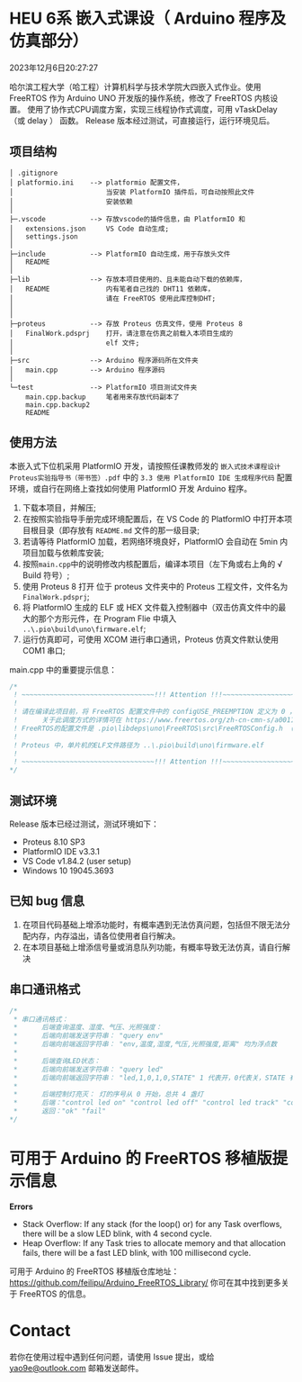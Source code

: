 # HEU 6系 嵌入式课设（ Arduino 程序及仿真部分）
2023年12月6日20:27:27

哈尔滨工程大学（哈工程）计算机科学与技术学院大四嵌入式作业。使用 FreeRTOS 作为 Arduino UNO 开发版的操作系统，修改了 FreeRTOS 内核设置。
使用了协作式CPU调度方案，实现三线程协作式调度，可用 vTaskDelay （或 delay ） 函数。
Release 版本经过测试，可直接运行，运行环境见后。

## 项目结构
``` 
│ .gitignore
│ platformio.ini    --> platformio 配置文件，
│                       当安装 PlatformIO 插件后，可自动按照此文件
│                       安装依赖
│
├─.vscode           --> 存放vscode的插件信息，由 PlatformIO 和 
│   extensions.json     VS Code 自动生成;
│   settings.json
│
├─include           --> PlatformIO 自动生成，用于存放头文件
│   README
│
├─lib               --> 存放本项目使用的、且未能自动下载的依赖库，
│   README              内有笔者自己找的 DHT11 依赖库，
│                       请在 FreeRTOS 使用此库控制DHT;
│
│
├─proteus           --> 存放 Proteus 仿真文件，使用 Proteus 8
│   FinalWork.pdsprj    打开，请注意在仿真之前载入本项目生成的
│                       elf 文件;
│
├─src               --> Arduino 程序源码所在文件夹
│   main.cpp        --> Arduino 程序源码
│
└─test              --> PlatformIO 项目测试文件夹
    main.cpp.backup     笔者用来存放代码副本了
    main.cpp.backup2
    README
```

## 使用方法
本嵌入式下位机采用 PlatformIO 开发，请按照任课教师发的 `嵌入式技术课程设计Proteus实验指导书（带书签）.pdf` 中的 `3.3 使用 PlatformIO IDE 生成程序代码` 配置环境，或自行在网络上查找如何使用 PlatformIO 开发 Arduino 程序。

1. 下载本项目，并解压;
2. 在按照实验指导手册完成环境配置后，在 VS Code 的 PlatformIO 中打开本项目根目录（即存放有 `README.md` 文件的那一级目录;
3. 若请等待 PlatformIO 加载，若网络环境良好，PlatformIO 会自动在 5min 内项目加载与依赖库安装;
4. 按照`main.cpp`中的说明修改内核配置后，编译本项目（左下角或右上角的 √ Build 符号）;
5. 使用 Proteus 8 打开 位于 proteus 文件夹中的 Proteus 工程文件，文件名为 `FinalWork.pdsprj`;
6. 将 PlatformIO 生成的 ELF 或 HEX 文件载入控制器中（双击仿真文件中的最大的那个方形元件，在 Program Flie 中填入 `..\.pio\build\uno\firmware.elf`;
7. 运行仿真即可，可使用 XCOM 进行串口通讯，Proteus 仿真文件默认使用 COM1 串口;

main.cpp 中的重要提示信息：
``` C++
/*
 ! ~~~~~~~~~~~~~~~~~~~~~~~~~~~~~~~~~!!! Attention !!!~~~~~~~~~~~~~~~~~~~~~~~~~~~~~~~~~~~~~~
 !
 ! 请在编译此项目前，将 FreeRTOS 配置文件中的 configUSE_PREEMPTION 定义为 0 ，以便开启协同式调度
 !      关于此调度方式的详情可在 https://www.freertos.org/zh-cn-cmn-s/a00110.html 中找到。
 ! FreeRTOS的配置文件是 .pio\libdeps\uno\FreeRTOS\src\FreeRTOSConfig.h （需要完成依赖安装） 
 !
 ! Proteus 中，单片机的ELF文件路径为 ..\.pio\build\uno\firmware.elf
 !
 ! ~~~~~~~~~~~~~~~~~~~~~~~~~~~~~~~~~!!! Attention !!!~~~~~~~~~~~~~~~~~~~~~~~~~~~~~~~~~~~~~~
*/
```
## 测试环境
Release 版本已经过测试，测试环境如下：
- Proteus 8.10 SP3
- PlatformIO IDE v3.3.1
- VS Code v1.84.2 (user setup)
- Windows 10 19045.3693

## 已知 bug 信息
1. 在项目代码基础上增添功能时，有概率遇到无法仿真问题，包括但不限无法分配内存，内存溢出，请各位使用者自行解决。
2. 在本项目基础上增添信号量或消息队列功能，有概率导致无法仿真，请自行解决

## 串口通讯格式

```C++
/*
 * 串口通讯格式：
 *      后端查询温度、湿度、气压、光照强度：
 *      后端向前端发送字符串： "query env"
 *      后端向前端返回字符串： "env,温度,湿度,气压,光照强度,距离" 均为浮点数
 * 
 *      后端查询LED状态：
 *      后端向前端发送字符串： "query led"
 *      后端向前端返回字符串： "led,1,0,1,0,STATE" 1 代表开，0代表关，STATE 有四种：on、off、track、alone
 * 
 *      后端控制灯亮灭： 灯的序号从 0 开始，总共 4 盏灯
 *      后端："control led on" "control led off" "control led track" "control led alone 灯的序号,0/1" 
 *      返回："ok" "fail"
*/
```

# 可用于 Arduino 的 FreeRTOS 移植版提示信息
**Errors**
- Stack Overflow: If any stack (for the loop() or) for any Task overflows, there will be a slow LED blink, with 4 second cycle.
- Heap Overflow: If any Task tries to allocate memory and that allocation fails, there will be a fast LED blink, with 100 millisecond cycle.

可用于 Arduino 的 FreeRTOS 移植版仓库地址：https://github.com/feilipu/Arduino_FreeRTOS_Library/
你可在其中找到更多关于 FreeRTOS 的信息。

# Contact
若你在使用过程中遇到任何问题，请使用 Issue 提出，或给 yao9e@outlook.com 邮箱发送邮件。